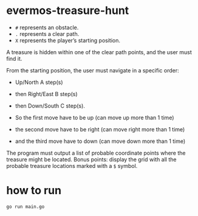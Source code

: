 ﻿# evermos-treasure-hunt

- `#` represents an obstacle. 
- `.` represents a clear path. 
- `X` represents the player’s starting position. 
  
A treasure is hidden within one of the clear path points, and the user must find it.

From the starting position, the user must navigate in a specific order: 

- Up/North A step(s)
- then Right/East B step(s)
- then Down/South C step(s). 

- So the first move have to be up (can move up more than 1 time)
- the second move have to be right (can move right more than 1 time)
- and the third move have to down (can move down more than 1 time)

The program must output a list of probable coordinate points where the treasure might be located.
Bonus points: display the grid with all the probable treasure locations marked with a `$` symbol.


# how to run
`go run main.go`

